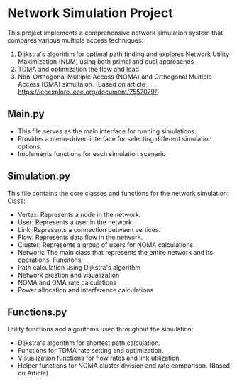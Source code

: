# Network Simulation Project
This project implements a comprehensive network simulation system that compares various multiple access techniques:
1. Dijkstra's algorithm for optimal path finding and explores Network Utility Maximization (NUM) using both primal and dual approaches
2. TDMA and optimization the flow and load
3. Non-Orthogonal Multiple Access (NOMA) and Orthogonal Multiple Access (OMA) simultaion. (Based on article : https://ieeexplore.ieee.org/document/7557079/)

## Main.py
- This file serves as the main interface for running simulations:
- Provides a menu-driven interface for selecting different simulation options.
- Implements functions for each simulation scenario

## Simulation.py
This file contains the core classes and functions for the network simulation:
Class:
- Vertex: Represents a node in the network.
- User: Represents a user in the network.
- Link: Represents a connection between vertices.
- Flow: Represents data flow in the network.
- Cluster: Represents a group of users for NOMA calculations.
- Network: The main class that represents the entire network and its operations.
Funcitons:
- Path calculation using Dijkstra's algorithm
- Network creation and visualization
- NOMA and OMA rate calculations
- Power allocation and interference calculations

## Functions.py
Utility functions and algorithms used throughout the simulation:
- Dijkstra's algorithm for shortest path calculation.
- Functions for TDMA rate setting and optimization.
- Visualization functions for flow rates and link utilization.
- Helper functions for NOMA cluster division and rate comparison. (Based on Article)
